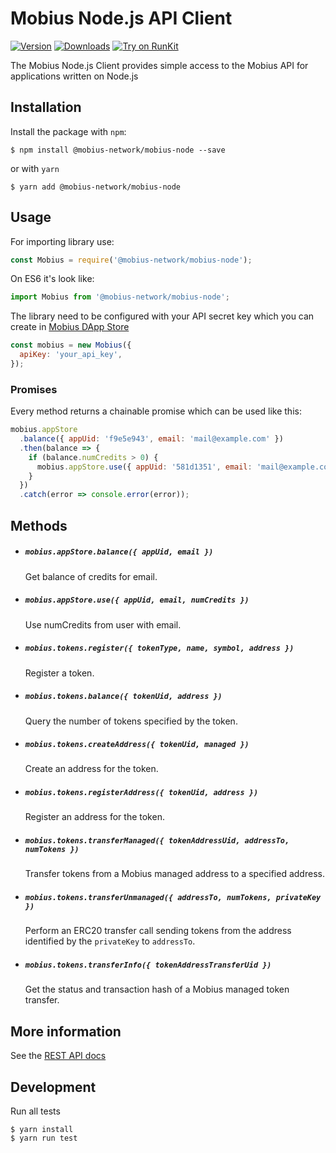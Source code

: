 # Mobius Node.js API Client

[![Version](https://img.shields.io/npm/v/@mobius-network/mobius-node.svg)](https://www.npmjs.org/package/@mobius-network/mobius-node)
[![Downloads](https://img.shields.io/npm/dm/@mobius-network/mobius-node.svg)](https://www.npmjs.com/package/@mobius-network/mobius-node)
[![Try on RunKit](https://badge.runkitcdn.com/@mobius-network/mobius-node.svg)](https://runkit.com/npm/@mobius-network/mobius-node)

The Mobius Node.js Client provides simple access to the Mobius API for applications written on Node.js

## Installation

Install the package with `npm`:
```
$ npm install @mobius-network/mobius-node --save
```
or with `yarn`
```
$ yarn add @mobius-network/mobius-node
```

## Usage

For importing library use:
```js
const Mobius = require('@mobius-network/mobius-node');
```
On ES6 it's look like:
```js
import Mobius from '@mobius-network/mobius-node';
```

The library need to be configured with your API secret key which you can create in [Mobius DApp Store](https://beta.mobius.network/store/developer)
```js
const mobius = new Mobius({
  apiKey: 'your_api_key',
});
```

### Promises

Every method returns a chainable promise which can be used like this:

```js
mobius.appStore
  .balance({ appUid: 'f9e5e943', email: 'mail@example.com' })
  .then(balance => {
    if (balance.numCredits > 0) {
      mobius.appStore.use({ appUid: '581d1351', email: 'mail@example.com', numCredits: 1 });
    }
  })
  .catch(error => console.error(error));
```

## Methods

- ##### `mobius.appStore.balance({ appUid, email })`
  Get balance of credits for email.

- ##### `mobius.appStore.use({ appUid, email, numCredits })`
  Use numCredits from user with email.

- ##### `mobius.tokens.register({ tokenType, name, symbol, address })`
  Register a token.

- ##### `mobius.tokens.balance({ tokenUid, address })`
  Query the number of tokens specified by the token.

- ##### `mobius.tokens.createAddress({ tokenUid, managed })`
  Create an address for the token.

- ##### `mobius.tokens.registerAddress({ tokenUid, address })`
  Register an address for the token.

- ##### `mobius.tokens.transferManaged({ tokenAddressUid, addressTo, numTokens })`
  Transfer tokens from a Mobius managed address to a specified address.

- ##### `mobius.tokens.transferUnmanaged({ addressTo, numTokens, privateKey })`
  Perform an ERC20 transfer call sending tokens from the address identified by the `privateKey` to `addressTo`.

- ##### `mobius.tokens.transferInfo({ tokenAddressTransferUid })`
  Get the status and transaction hash of a Mobius managed token transfer.


## More information

See the [REST API docs](https://mobius.network/docs/)

## Development

Run all tests

```
$ yarn install
$ yarn run test
```
